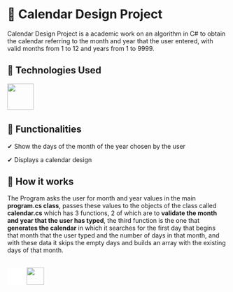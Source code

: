 # :calendar: Calendar Design Project
<p>Calendar Design Project is a academic work on an algorithm in C# to obtain the calendar referring to the month and year that the user entered, with valid months from 1 to 12 and years from 1 to 9999.<p/>

## 🚀 Technologies Used
<div>
  <img src="https://cdn.jsdelivr.net/gh/devicons/devicon/icons/csharp/csharp-original.svg" width="60" height="60"/>
</div>

## :hammer: Functionalities
<p>✔ Show the days of the month of the year chosen by the user</p>
<p>✔ Displays a calendar design</p>

## :date: How it works
<p>The Program asks the user for month and year values in the main <b>program.cs class</b>, passes these values to the objects of the class called <b>calendar.cs</b> which has 3 functions, 2 of which are to <b>validate the month and year that the user has typed</b>, the third function is the one that <b>generates the calendar</b> in which it searches for the first day that begins that month that the user typed and the number of days in that month, and with these data it skips the empty days and builds an array with the existing days of that month.</p><br>
<a href="https://instagram.com/marcosd_marques" target="_blank"><img src="https://raw.githubusercontent.com/Aakarsh-B/trying-repos/master/insta.svg" width="40" height="40" target="_blank"></a>
<a href = "mailto:mdmarques70@gmail.com"><img src="https://www.freeiconspng.com/thumbs/gmail-icon/gmail-logo-icon-2.png" width="40" height="40" target="_blank"></a>
</div></a>

